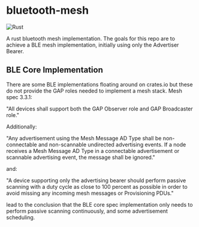 # bluetooth-mesh

![Rust](https://github.com/mfiumara/ble-mesh/workflows/Rust/badge.svg)

A rust bluetooth mesh implementation. The goals for this repo are to achieve a BLE mesh implementation, initially using only the Advertiser Bearer.

## BLE Core Implementation

There are some BLE implementations floating around on crates.io but these do not provide the GAP roles needed to implement a mesh stack. Mesh spec 3.3.1:

"All devices shall support both the GAP Observer role and GAP Broadcaster role."

Additionally:

"Any advertisement using the Mesh Message AD Type shall be non-connectable and non-scannable undirected advertising events. If a node receives a Mesh Message AD Type in a connectable advertisement or scannable advertising event, the message shall be ignored."

and:

"A device supporting only the advertising bearer should perform passive scanning with a duty cycle as close to 100 percent as possible in order to avoid missing any incoming mesh messages or Provisioning PDUs."

lead to the conclusion that the BLE core spec implementation only needs to perform passive scanning continuously, and some advertisement scheduling.

